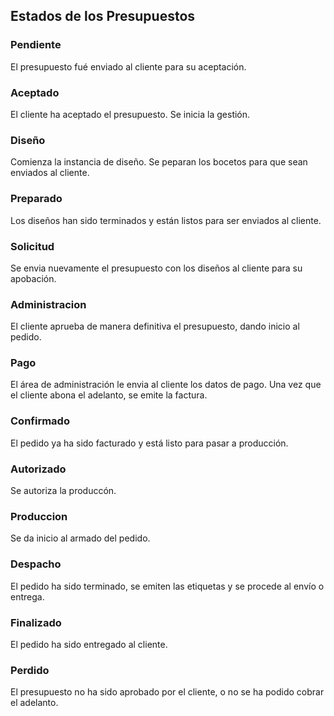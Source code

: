 ## Estados de los Presupuestos

### Pendiente
El presupuesto fué enviado al cliente para su aceptación.<br />

### Aceptado
El cliente ha aceptado el presupuesto. Se inicia la gestión.<br />

### Diseño
Comienza la instancia de diseño. Se peparan los bocetos para que sean enviados al cliente.<br />

### Preparado
Los diseños han sido terminados y están listos para ser enviados al cliente.<br />

### Solicitud
Se envia nuevamente el presupuesto con los diseños al cliente para su apobación.<br />

### Administracion
El cliente aprueba de manera definitiva el presupuesto, dando inicio al pedido.<br />

### Pago
El área de administración le envia al cliente los datos de pago. Una vez que el cliente abona el adelanto, se emite la factura.<br />

### Confirmado
El pedido ya ha sido facturado y está listo para pasar a producción.<br />

### Autorizado
Se autoriza la produccón.<br />

### Produccion
Se da inicio al armado del pedido.<br />

### Despacho
El pedido ha sido terminado, se emiten las etiquetas y se procede al envío o entrega.<br />

### Finalizado
El pedido ha sido entregado al cliente.<br />

### Perdido
El presupuesto no ha sido aprobado por el cliente, o no se ha podido cobrar el adelanto.<br />